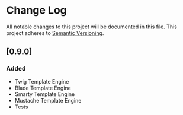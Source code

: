 # Change Log

All notable changes to this project will be documented in this file.
This project adheres to [Semantic Versioning](http://semver.org/).

## [0.9.0]

### Added
- Twig Template Engine
- Blade Template Engine
- Smarty Template Engine
- Mustache Template Engine
- Tests

